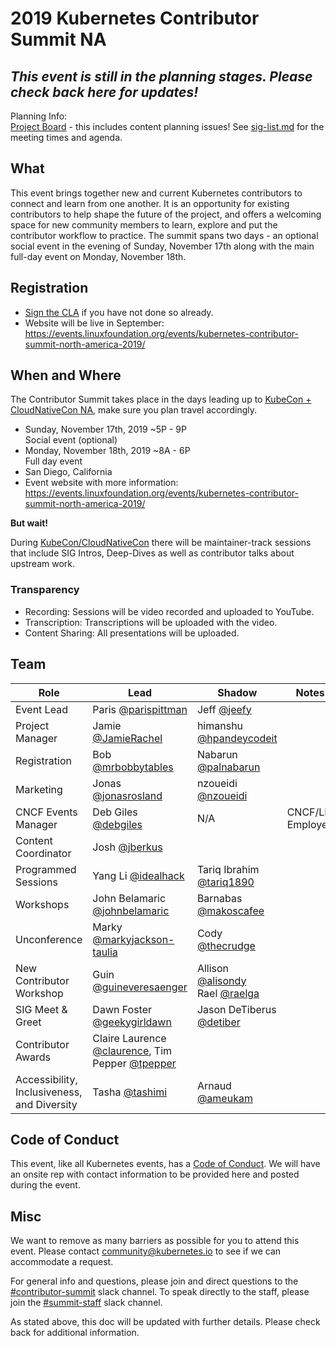 # 2019 Kubernetes Contributor Summit NA

## *This event is still in the planning stages. Please check back here for updates!*  
Planning Info:  
[Project Board](https://github.com/orgs/kubernetes/projects/21) - this includes content planning issues!
See [sig-list.md](/sig-list.md) for the meeting times and agenda.

## What

This event brings together new and current Kubernetes contributors to connect and learn from one another. It is an opportunity for existing contributors to help shape the future of the project, and offers a welcoming space for new community members to learn, explore and put the contributor workflow to practice. The summit spans two days - an optional social event in the evening of Sunday, November 17th along with the main full-day event on Monday, November 18th.

## Registration

- [Sign the CLA](/CLA.md) if you have not done so already.
- Website will be live in September:   https://events.linuxfoundation.org/events/kubernetes-contributor-summit-north-america-2019/

## When and Where

The Contributor Summit takes place in the days leading up to [KubeCon + CloudNativeCon NA](https://events.linuxfoundation.org/events/kubecon-cloudnativecon-north-america-2019/), make sure you plan travel accordingly.

- Sunday, November 17th, 2019 ~5P - 9P  
  Social event (optional)
- Monday, November 18th, 2019 ~8A - 6P   
  Full day event
- San Diego, California
- Event website with more information: https://events.linuxfoundation.org/events/kubernetes-contributor-summit-north-america-2019/

**But wait!**

During [KubeCon/CloudNativeCon](https://events.linuxfoundation.org/events/kubecon-cloudnativecon-north-america-2019/) there will be maintainer-track sessions that include SIG Intros, Deep-Dives as well as contributor talks about upstream work.

### Transparency

- Recording: Sessions will be video recorded and uploaded to YouTube.
- Transcription: Transcriptions will be uploaded with the video.
- Content Sharing: All presentations will be uploaded.

## Team

| Role | Lead | Shadow | Notes |
|---|---|---|---|
| Event Lead | Paris [@parispittman](https://github.com/parispittman) | Jeff [@jeefy](https://github.com/jeefy) | |
| Project Manager | Jamie [@JamieRachel](https://github.com/JamieRachel) | himanshu [@hpandeycodeit](https://github.com/hpandeycodeit) | |
| Registration | Bob [@mrbobbytables](https://github.com/mrbobbytables) | Nabarun [@palnabarun](https://github.com/palnabarun) | |
| Marketing | Jonas [@jonasrosland](https://github.com/jonasrosland) | nzoueidi [@nzoueidi](https://github.com/nzoueidi) | |
| CNCF Events Manager | Deb Giles [@debgiles](https://github.com/debgiles) | N/A | CNCF/LF Employee |
| Content Coordinator | Josh [@jberkus](https://github.com/jberkus) | | |
| Programmed Sessions | Yang Li [@idealhack](https://github.com/idealhack) | Tariq Ibrahim [@tariq1890](https://github.com/tariq1890) | |
| Workshops | John Belamaric [@johnbelamaric](https://github.com/johnbelamaric) | Barnabas [@makoscafee](https://github.com/makoscafee) | |
| Unconference | Marky [@markyjackson-taulia](https://github.com/markyjackson-taulia) | Cody [@thecrudge](https://github.com/thecrudge) | |
| New Contributor Workshop | Guin [@guineveresaenger](https://github.com/guineveresaenger) | Allison [@alisondy](https://github.com/alisondy)<br />Rael [@raelga](https://github.com/raelga) | |
| SIG Meet & Greet | Dawn Foster [@geekygirldawn](https://github.com/geekygirldawn) | Jason DeTiberus [@detiber](https://github.com/detiber) |
| Contributor Awards | Claire Laurence [@claurence](https://github.com/claurence), Tim Pepper [@tpepper](https://github.com/tpepper) | |
| Accessibility, Inclusiveness, and Diversity | Tasha [@tashimi](https://github.com/tashimi) | Arnaud [@ameukam](https://github.com/ameukam) | |

## Code of Conduct

This event, like all Kubernetes events, has a [Code of Conduct](/code-of-conduct.md). We will have an onsite rep with contact information to be provided here and posted during the event.

## Misc

We want to remove as many barriers as possible for you to attend this event. Please contact community@kubernetes.io to see if we can accommodate a request.

For general info and questions, please join and direct questions to the [#contributor-summit](https://kubernetes.slack.com/messages/C7J893413/) slack channel. To speak directly to the staff, please join the [#summit-staff](https://kubernetes.slack.com/messages/CEMM39SKG/) slack channel.

As stated above, this doc will be updated with further details. Please check back for additional information.
